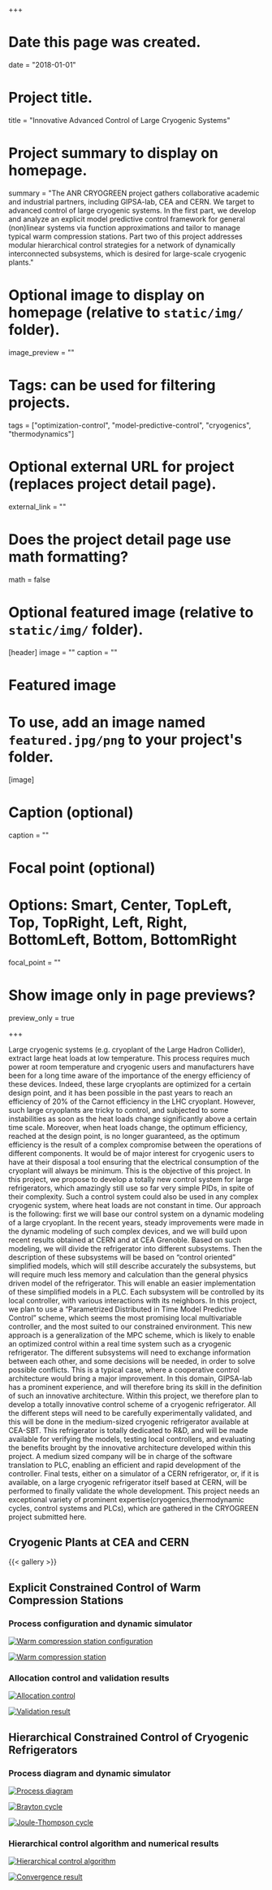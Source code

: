 +++
# Date this page was created.
date = "2018-01-01"

# Project title.
title = "Innovative Advanced Control of Large Cryogenic Systems"

# Project summary to display on homepage.
summary = "The ANR CRYOGREEN project gathers collaborative academic and industrial partners, including GIPSA-lab, CEA and CERN. We target to advanced control of large cryogenic systems. In the first part, we develop and analyze an explicit model predictive control framework for general (non)linear systems via function approximations and tailor to manage typical warm compression stations. Part two of this project addresses modular hierarchical control strategies for a network of dynamically interconnected subsystems, which is desired for large-scale cryogenic plants."

# Optional image to display on homepage (relative to `static/img/` folder).
image_preview = ""

# Tags: can be used for filtering projects.
tags = ["optimization-control", "model-predictive-control", "cryogenics", "thermodynamics"]

# Optional external URL for project (replaces project detail page).
external_link = ""

# Does the project detail page use math formatting?
math = false

# Optional featured image (relative to `static/img/` folder).
[header]
image = ""
caption = ""

# Featured image
# To use, add an image named `featured.jpg/png` to your project's folder. 
[image]
  # Caption (optional)
  caption = ""

  # Focal point (optional)
  # Options: Smart, Center, TopLeft, Top, TopRight, Left, Right, BottomLeft, Bottom, BottomRight
  focal_point = ""

  # Show image only in page previews?
  preview_only = true

+++

Large cryogenic systems (e.g. cryoplant of the Large Hadron Collider), extract large heat loads at low temperature. This process requires much power at room temperature and cryogenic users and manufacturers have been for a long time aware of the importance of the energy efficiency of these devices. Indeed, these large cryoplants are optimized for a certain design point, and it has been possible in the past years to reach an efficiency of 20% of the Carnot efficiency in the LHC cryoplant. However, such large cryoplants are tricky to control, and subjected to some instabilities as soon as the heat loads change significantly above a certain time scale. Moreover, when heat loads change, the optimum efficiency, reached at the design point, is no longer guaranteed, as the optimum efficiency is the result of a complex compromise between the operations of different components. It would be of major interest for cryogenic users to have at their disposal a tool ensuring that the electrical consumption of the cryoplant will always be minimum. This is the objective of this project. In this project, we propose to develop a totally new control system for large refrigerators, which amazingly still use so far very simple PIDs, in spite of their complexity. Such a control system could also be used in any complex cryogenic system, where heat loads are not constant in time. Our approach is the following: first we will base our control system on a dynamic modeling of a large cryoplant. In the recent years, steady improvements were made in the dynamic modeling of such complex devices, and we will build upon recent results obtained at CERN and at CEA Grenoble. Based on such modeling, we will divide the refrigerator into different subsystems. Then the description of these subsystems will be based on “control oriented” simplified models, which will still describe accurately the subsystems, but will require much less memory and calculation than the general physics driven model of the refrigerator. This will enable an easier implementation of these simplified models in a PLC. Each subsystem will be controlled by its local controller, with various interactions with its neighbors. In this project, we plan to use a “Parametrized Distributed in Time Model Predictive Control” scheme, which seems the most promising local multivariable controller, and the most suited to our constrained environment. This new approach is a generalization of the MPC scheme, which is likely to enable an optimized control within a real time system such as a cryogenic refrigerator. The different subsystems will need to exchange information between each other, and some decisions will be needed, in order to solve possible conflicts. This is a typical case, where a cooperative control architecture would bring a major improvement. In this domain, GIPSA-lab has a prominent experience, and will therefore bring its skill in the definition of such an innovative architecture. Within this project, we therefore plan to develop a totally innovative control scheme of a cryogenic refrigerator. All the different steps will need to be carefully experimentally validated, and this will be done in the medium-sized cryogenic refrigerator available at CEA-SBT. This refrigerator is totally dedicated to R&D, and will be made available for verifying the models, testing local controllers, and evaluating the benefits brought by the innovative architecture developed within this project. A medium sized company will be in charge of the software translation to PLC, enabling an efficient and rapid development of the controller. Final tests, either on a simulator of a CERN refrigerator, or, if it is available, on a large cryogenic refrigerator itself based at CERN, will be performed to finally validate the whole development. This project needs an exceptional variety of prominent expertise(cryogenics,thermodynamic cycles, control systems and PLCs), which are gathered in the CRYOGREEN project submitted here.

## Cryogenic Plants at CEA and CERN

{{< gallery >}}

## Explicit Constrained Control of Warm Compression Stations

### Process configuration and dynamic simulator

[![Warm compression station configuration](wcs-config.png)](wcs-config.png)

[![Warm compression station](wcs-simulator.png)](wcs-simulator.png)

### Allocation control and validation results

[![Allocation control](wcs-allocation.png)](wcs-allocation.png)

[![Validation result](wcs-valid.png)](wcs-valid.png)

## Hierarchical Constrained Control of Cryogenic Refrigerators

### Process diagram and dynamic simulator

[![Process diagram](process-diagram.png)](process-diagram.png)

[![Brayton cycle](br-simulator.png)](br-simulator.png)

[![Joule-Thompson cycle](jt-simulator.png)](jt-simulator.png)

### Hierarchical control algorithm and numerical results

[![Hierarchical control algorithm](hdmpc-algo.png)](hdmpc-algo.png)

[![Convergence result](aa-convergence.png)](aa-convergence.png)

